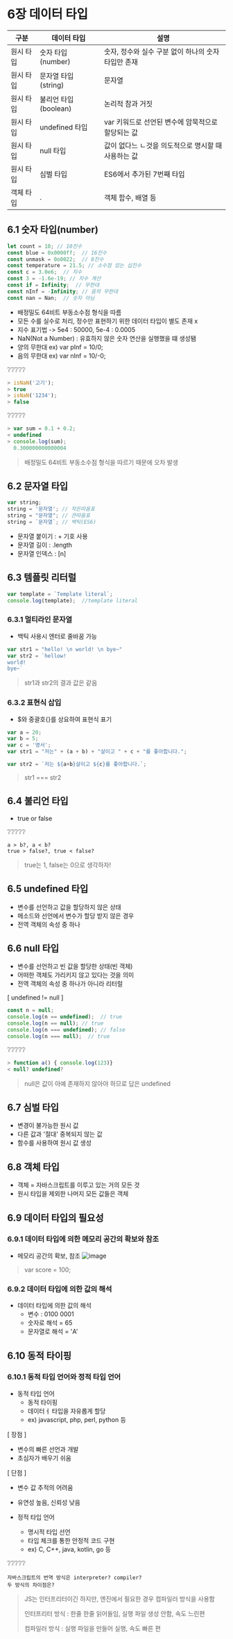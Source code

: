 # 6장 데이터 타입
|구분|데이터 타입|설명|
|--|--|--|
|원시 타입|숫자 타입(number)|숫자, 정수와 실수 구분 없이 하나의 숫자 타입만 존재|
|원시 타입|문자열 타입(string)|문자열|
|원시 타입|불리언 타입(boolean)|논리적 참과 거짓|
|원시 타입|undefined 타입|var 키워드로 선언된 변수에 암묵적으로 할당되는 값|
|원시 타입|null 타입|값이 없다느 ㄴ것을 의도적으로 명시할 때 사용하는 값|
|원시 타입|심벌 타입|ES6에서 추가된 7번째 타입|
|객체 타입|.|객체 함수, 배열 등|

## 6.1 숫자 타입(number)

```javascript
let count = 10; // 10진수
const blue = 0x0000ff;  // 16진수
const unmask = 0o0022;  // 8진수
const temperature = 21.5; // 소수점 있는 십진수
const c = 3.0e6;  // 지수
const 3 = -1.6e-19; // 지수 계산
const if = Infinity;  // 무한대
const nInf = -Infinity; // 음의 무한대
const nan = Nan;  // 숫자 아님
```
* 배정밀도 64비트 부동소수점 형식을 따름
* 모든 수를 실수로 처리, 정수만 표현하기 위한 데이터 타입이 별도 존재 x
* 지수 표기법 -> 5e4 : 50000, 5e-4 : 0.0005
* NaN(Not a Number) : 유효하지 않은 숫자 연산을 실행했을 떄 생성됌
* 양의 무한대 ex) var pInf = 10/0;
* 음의 무한대 ex) var nInf = 10/-0;

❔❔❔❔❔
```javascript
> isNaN('고기'); 
> true
> isNaN('1234'); 
> false
```

❔❔❔❔❔
```javascript
> var sum = 0.1 + 0.2;
< undefined
> console.log(sum);
  0.300000000000004
```
> 배정밀도 64비트 부동소수점 형식을 따르기 때문에 오차 발생

## 6.2 문자열 타입
```javascript
var string;
string = '문자열'; // 작은따옴표
string = "문자열"; // 큰따옴표
string = `문자열`; // 백틱(ES6)
```

* 문자열 붙이기 : + 기호 사용
* 문자열 길이 : .length
* 문자열 인덱스 : [n]

## 6.3 템플릿 리터럴
```javascript
var template = `Template literal`;
console.log(template);  //template literal
```

### 6.3.1 멀티라인 문자열
* 백틱 사용시 엔터로 줄바꿈 가능
```javascript
var str1 = "hello! \n world! \n bye~"
var str2 = `hellow!
world!
bye~`
```
> str1과 str2의 결과 값은 같음

### 6.3.2 표현식 삽입
* $와 중괄호{}를 상요하여 표현식 표기
```javascript
var a = 20;
var b = 5;
var c = '영서';
var str1 = "저는" + (a + b) + "살이고 " + c + "를 좋아합니다.";

var str2 = `저는 ${a+b}살이고 ${c}를 좋아합니다.`;
```
> str1 === str2

## 6.4 불리언 타입
* true or false

❔❔❔❔❔
```
a > b?, a < b?
true > false?, true < false?
```
> true는 1, false는 0으로 생각하자!

## 6.5 undefined 타입
* 변수를 선언하고 값을 할당하지 않은 상태
* 메소드와 선언에서 변수가 할당 받지 않은 경우
* 전역 객체의 속성 중 하나

## 6.6 null 타입
* 변수를 선언하고 빈 값을 할당한 상태(빈 객체)
* 어떠한 객체도 가리키지 않고 있다는 것을 의미
* 전역 객체의 속성 중 하나가 아니라 리터럴 

[ undefined != null ]
```javascript
const n = null;
console.log(n == undefined);  // true
console.log(n == null); // true
console.log(n === undefined); // false
console.log(n === null);  // true
```

❔❔❔❔❔
```javascript
> function a() { console.log(123)}
< null? undefined?
```
> null은 값이 아예 존재하지 않아야 하므로 답은 undefined

## 6.7 심벌 타입
* 변경이 불가능한 원시 값
* 다른 값과 '절대' 중복되지 않는 값
* 함수를 사용하여 원시 값 생성

## 6.8 객체 타입
* 객체 = 자바스크립트를 이루고 있는 거의 모든 것
* 원시 타입을 제외한 나머지 모든 값들은 객체

## 6.9 데이터 타입의 필요성
### 6.9.1 데이터 타입에 의한 메모리 공간의 확보와 참조
* 메모리 공간의 확보, 참조
![image](https://user-images.githubusercontent.com/61977260/194711898-2bd74215-4965-47c1-9792-15bfac1e007d.png)
> var score = 100;

### 6.9.2 데이터 타입에 의한 값의 해석
* 데이터 타입에 의한 값의 해석
  * 변수 : 0100 0001
  * 숫자로 해석 = 65
  * 문자열로 해석 = 'A'

## 6.10 동적 타이핑
### 6.10.1 동적 타입 언어와 정적 타입 언어
* 동적 타입 언어 
  * 동적 타이핑
  * 데이터ㅓ 타입을 자유롭게 할당
  * ex) javascript, php, perl, python 등

[ 장점 ]
* 변수의 빠른 선언과 개발
* 초심자가 배우기 쉬움

[ 단점 ]
* 변수 값 추적의 어려움
* 유연성 높음, 신뢰성 낮음

* 정적 타입 언어
  * 명시적 타입 선언
  * 타입 체크를 통한 안정적 코드 구현
  * ex) C, C++, java, kotlin, go 등 

❔❔❔❔❔
```
자바스크립트의 번역 방식은 interpreter? compiler?
두 방식의 차이점은?
```
> JS는 인터프리터이긴 하지만, 엔진에서 필요한 경우 컴파일러 방식을 사용함
>
> 인터프리터 방식 : 한줄 한줄 읽어들임, 실행 파일 생성 안함, 속도 느린편
>
> 컴파일러 방식 : 실행 파일을 만들어 실행, 속도 빠른 편
